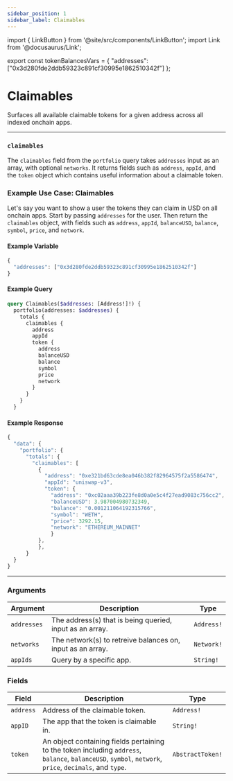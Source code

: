 ```yaml
---
sidebar_position: 1
sidebar_label: Claimables
---
```


import { LinkButton } from '@site/src/components/LinkButton';
import Link from '@docusaurus/Link';

export const tokenBalancesVars = {
  "addresses": ["0x3d280fde2ddb59323c891cf30995e1862510342f"]
};

# Claimables

Surfaces all available claimable tokens for a given address across all indexed onchain apps.

---


### `claimables`

The `claimables` field from the `portfolio` query takes `addresses` input as an array, with optional `networks`. It returns fields such as `address`, `appId`, and the `token` object which contains useful information about a claimable token.

### Example Use Case: Claimables

Let's say you want to show a user the tokens they can claim in USD on all onchain apps. Start by passing `addresses` for the user. Then return the `claimables` object, with fields such as `address`, `appId`, `balanceUSD`, `balance`, `symbol`, `price`, and `network`.


#### Example Variable

```js
{
  "addresses": ["0x3d280fde2ddb59323c891cf30995e1862510342f"]
}
```

#### Example Query

```graphql
query Claimables($addresses: [Address!]!) {
  portfolio(addresses: $addresses) {
    totals {
      claimables {
        address
        appId
        token {
          address
          balanceUSD
          balance
          symbol
          price
          network
        }
      }
    }
  }
```

#### Example Response

```js
{
  "data": {
    "portfolio": {
      "totals": {
        "claimables": [
          {
            "address": "0xe321bd63cde8ea046b382f82964575f2a5586474",
            "appId": "uniswap-v3",
            "token": {
              "address": "0xc02aaa39b223fe8d0a0e5c4f27ead9083c756cc2",
              "balanceUSD": 3.987004980732349,
              "balance": "0.001211064192315766",
              "symbol": "WETH",
              "price": 3292.15,
              "network": "ETHEREUM_MAINNET"
              }
          },
          },
      }
  }
}
```

<LinkButton href="./sandbox" type="primary" buttonCopy="Try in sandbox" />

---

### Arguments

| Argument      | Description | Type |
| ----------- | ----------- | ----------- |
| `addresses`      | The address(s) that is being queried, input as an array.      | `Address!` | 
| `networks`      | The network(s) to retreive balances on, input as an array.      | `Network!` | 
| `appIds`      | Query by a specific app.       | `String!` | 

### Fields

| Field      | Description | Type |
| ----------- | ----------- | ----------- |
| `address`      | Address of the claimable token.      | `Address!`       |
| `appID`      | The app that the token is claimable in.     | `String!`       |
| `token`      | An object containing fields pertaining to the token including `address`, `balance`, `balanceUSD`, `symbol`, `network`, `price`, `decimals`, and `type`.     | `AbstractToken!`       |
